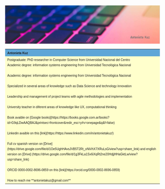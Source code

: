 
![](assets/portada.png)


<table width="200" cellspacing="1" cellpadding="3" border="0" bgcolor="#165480">
<tr>
   <td bgcolor="#5FA6D7">
<font size=1 face="verdana, arial, helvetica">
<b>Antonieta Kuz</b>
</font>
   </td>
</tr>
<tr>
    <td bgcolor="#ffffcc">
   <font face="verdana, arial, helvetica" size=1>
      Postgraduate: PhD researcher in Computer Science from Universidad Nacional del Centro
      <br> Academic degree: information systems engineering from Universidad Tecnológica Nacional</br>
      <br>Academic degree: information systems engineering from Universidad Tecnológica Nacional</br>
      <br>Specialized in several areas of knowledge such as Data Science and technology innovation</br>
      <br>Leadership and management of project teams with agile methodologies and implementation</br>
      <br>University teacher in diferent areas of knowledge like UX, computational thinking</br>
      <br>Book avaible on [Google books](https://https://books.google.com.ar/books?id=G9qLDwAAQBAJ&printsec=frontcover&redir_esc=y#v=onepage&q&f=false)</br>
      <br>Linkedin avaible on this [link](https://https://www.linkedin.com/in/antonietakuz/)</br>
      <br>Full cv spanish version on [Drive](https://drive.google.com/file/d/1Oe5UghHAvsJVB5T2Rt_oNiVhX7XRuLsG/view?usp=share_link) and english version on [Drive] (https://drive.google.com/file/d/1g3FkLa1Sx6iXqRt2ne20HdjjHHaGktLw/view?usp=share_link)</br>
      <br>ORCID 0000-0002-8696-0859 on this [link](https://orcid.org/0000-0002-8696-0859)</br>
      <br>How to reach me **antonietakuz@gmail.com**</br>
   </font>
   </td>

</tr>
</table>



